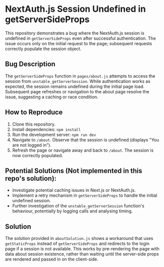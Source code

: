 # NextAuth.js Session Undefined in getServerSideProps

This repository demonstrates a bug where the NextAuth.js session is undefined in `getServerSideProps` even after successful authentication. The issue occurs only on the initial request to the page; subsequent requests correctly populate the session object.

## Bug Description

The `getServerSideProps` function in `pages/about.js` attempts to access the session from `unstable_getServerSession`. While authentication works as expected, the session remains undefined during the initial page load.  Subsequent page refreshes or navigation to the about page resolve the issue, suggesting a caching or race condition.

## How to Reproduce

1. Clone this repository.
2. Install dependencies: `npm install`
3. Run the development server: `npm run dev`
4. Navigate to `/about`. Observe that the session is undefined (displays "You are not logged in").
5. Refresh the page or navigate away and back to `/about`. The session is now correctly populated.

## Potential Solutions (Not implemented in this repo's solution):

* Investigate potential caching issues in Next.js or NextAuth.js.
* Implement a retry mechanism in `getServerSideProps` to handle the initial undefined session.
* Further investigation of the `unstable_getServerSession` function's behaviour, potentially by logging calls and analysing timing.

## Solution
The solution provided in `aboutSolution.js` shows a workaround that uses `getStaticProps` instead of `getServerSideProps` and redirects to the login page if a session is not available. This works by pre-rendering the page with data about session existence, rather than waiting until the server-side props are rendered and passed in on the client-side.